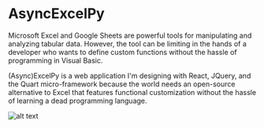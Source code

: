 # AsyncExcelPy
Microsoft Excel and Google Sheets are powerful tools for manipulating and analyzing tabular data. However, the tool can be limiting in the hands of a developer who wants to define custom functions without the hassle of programming in Visual Basic.

(Async)ExcelPy is a web application I'm designing with React, JQuery, and the Quart micro-framework because the world needs an open-source alternative to Excel that features functional customization without the hassle of learning a dead programming language.

![alt text](https://dgolembiowski.com/cdn/image.png "ExcelPy")

